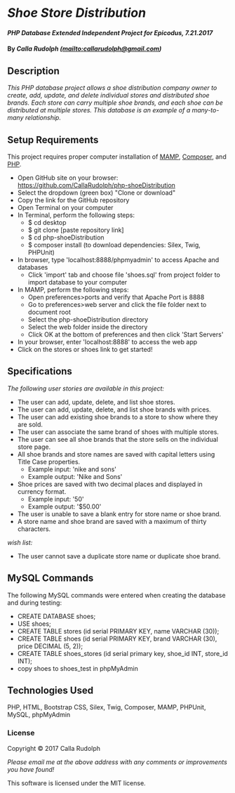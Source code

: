 # _Shoe Store Distribution_

#### _PHP Database Extended Independent Project for Epicodus, 7.21.2017_

#### By _**Calla Rudolph (<mailto:callarudolph@gmail.com>)**_

## Description

_This PHP database project allows a shoe distribution company owner to create, add, update, and delete individual stores and distributed shoe brands. Each store can carry multiple shoe brands, and each shoe can be distributed at multiple stores. This database is an example of a many-to-many relationship._

## Setup Requirements

This project requires proper computer installation of [MAMP](https://www.mamp.info/en/), [Composer](https://getcomposer.org/), and [PHP](https://secure.php.net/).

* Open GitHub site on your browser: https://github.com/CallaRudolph/php-shoeDistribution
* Select the dropdown (green box) "Clone or download"
* Copy the link for the GitHub repository
* Open Terminal on your computer
* In Terminal, perform the following steps:
  * $ cd desktop
  * $ git clone [paste repository link]
  * $ cd php-shoeDistribution
  * $ composer install (to download dependencies: Silex, Twig, PHPUnit)
* In browser, type 'localhost:8888/phpmyadmin' to access Apache and databases
  * Click 'import' tab and choose file 'shoes.sql' from project folder to import database to your computer
* In MAMP, perform the following steps:
    * Open preferences>ports and verify that Apache Port is 8888
    * Go to preferences>web server and click the file folder next to document root
  * Select the php-shoeDistribution directory
  * Select the web folder inside the directory
  * Click OK at the bottom of preferences and then click 'Start Servers'
* In your browser, enter 'localhost:8888' to access the web app
* Click on the stores or shoes link to get started!

## Specifications
_The following user stories are available in this project:_
* The user can add, update, delete, and list shoe stores.
* The user can add, update, delete, and list shoe brands with prices.
* The user can add existing shoe brands to a store to show where they are sold.
* The user can associate the same brand of shoes with multiple stores.
* The user can see all shoe brands that the store sells on the individual store page.
* All shoe brands and store names are saved with capital letters using Title Case properties.
    * Example input: 'nike and sons'
    * Example output: 'Nike and Sons'
* Shoe prices are saved with two decimal places and displayed in currency format.
    * Example input: '50'
    * Example output: '$50.00'
* The user is unable to save a blank entry for store name or shoe brand.
* A store name and shoe brand are saved with a maximum of thirty characters.

_wish list:_
* The user cannot save a duplicate store name or duplicate shoe brand.

## MySQL Commands
The following MySQL commands were entered when creating the database and during testing:

* CREATE DATABASE shoes;
* USE shoes;
* CREATE TABLE stores (id serial PRIMARY KEY, name VARCHAR (30));
* CREATE TABLE shoes (id serial PRIMARY KEY, brand VARCHAR (30), price DECIMAL (5, 2));
* CREATE TABLE shoes_stores (id serial primary key, shoe_id INT, store_id INT);
* copy shoes to shoes_test in phpMyAdmin

## Technologies Used

PHP, HTML, Bootstrap CSS, Silex, Twig, Composer, MAMP, PHPUnit, MySQL, phpMyAdmin

### License

Copyright &copy; 2017 Calla Rudolph

_Please email me at the above address with any comments or improvements you have found!_

This software is licensed under the MIT license.
